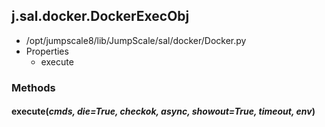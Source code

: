 <!-- toc -->
## j.sal.docker.DockerExecObj

- /opt/jumpscale8/lib/JumpScale/sal/docker/Docker.py
- Properties
    - execute

### Methods

#### execute(*cmds, die=True, checkok, async, showout=True, timeout, env*) 

